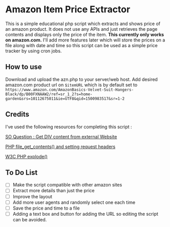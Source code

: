 # Amazon Item Price Extractor
This is a simple educational php script which extracts and shows price of an amazon product. It does not use any APIs and just retrieves the page contents and displays only the price of the item. **This currently only works on amazon.com.**
I'll add more features later which will store the prices on a file along with date and time so this script can be used as a simple price tracker by using cron jobs.
## How to use
Download and upload the azn.php to your server/web host. Add desired amazon.com product url on `$itemURL` which is by default set to `https://www.amazon.com/AmazonBasics-Velvet-Suit-Hangers-Black/dp/B00FXNAAW2/ref=sr_1_2?s=home-garden&srs=10112675011&ie=UTF8&qid=1500983517&sr=1-2`
## Credits
I've used the following resources for completing this script :

[SO Question : Get DIV content from external Website](https://stackoverflow.com/questions/20446598/get-div-content-from-external-website%20/)

[PHP file_get_contents&#40;&#41; and setting request headers](https://stackoverflow.com/questions/2107759/php-file-get-contents-and-setting-request-headers#2107792)

[W3C PHP explode()](https://www.w3schools.com/php/func_string_explode.asp)
## To Do List
- [ ] Make the script compatible with other amazon sites
- [ ] Extract more details than just the price
- [ ] Improve the layout
- [ ] Add more user agents and randomly select one each time
- [ ] Save the price and time to a file
- [ ] Adding a text box and button for adding the URL so editing the script can be avoided.

